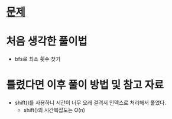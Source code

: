 # [문제](https://school.programmers.co.kr/learn/courses/30/lessons/154538)

# 처음 생각한 풀이법

- bfs로 최소 횟수 찾기

# 틀렸다면 이후 풀이 방법 및 참고 자료

- shift()를 사용하니 시간이 너무 오래 걸려서 인덱스로 처리해서 풀었다.
    - shift()의 시간복잡도는 O(n)